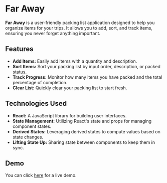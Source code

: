 # Far Away

**Far Away** is a user-friendly packing list application designed to help you organize items for your trips. It allows you to add, sort, and track items, ensuring you never forget anything important.

## Features

- **Add Items:** Easily add items with a quantity and description.
- **Sort Items:** Sort your packing list by input order, description, or packed status.
- **Track Progress:** Monitor how many items you have packed and the total percentage of completion.
- **Clear List:** Quickly clear your packing list to start fresh.


## Technologies Used

- **React:** A JavaScript library for building user interfaces.
- **State Management:** Utilizing React's state and props for managing component states.
- **Derived States:** Leveraging derived states to compute values based on state changes.
- **Lifting State Up:** Sharing state between components to keep them in sync.

## Demo

You can click [here](https://travel-list-sezer.netlify.app/) for a live demo.


  
